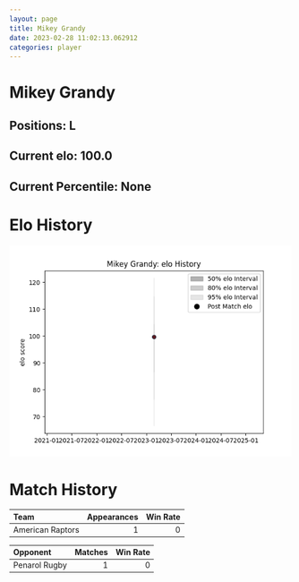 ```yaml
---  
layout: page  
title: Mikey Grandy  
date: 2023-02-28 11:02:13.062912  
categories: player  
---
```

# Mikey Grandy

## Positions: L

## Current elo: 100.0

## Current Percentile: None

# Elo History


![elo history](history_MikeyGrandy.png)
# Match History


| Team             |   Appearances |   Win Rate |
|:-----------------|--------------:|-----------:|
| American Raptors |             1 |          0 |

| Opponent      |   Matches |   Win Rate |
|:--------------|----------:|-----------:|
| Penarol Rugby |         1 |          0 |